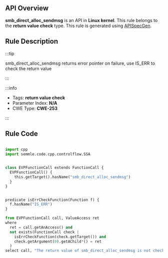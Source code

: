 ---
---


## API Overview
**smb_direct_alloc_sendmsg** is an API in **Linux kernel**. This rule belongs to the **return value check** type. This rule is generated using [APISpecGen](../../tools/APISpecGen).
## Rule Description

:::tip

smb_direct_alloc_sendmsg returns error pointer on failure, use IS_ERR to check the return value

:::

:::info

- Tags: **return value check**
- Parameter Index: **N/A**
- CWE Type: **CWE-253**

:::

## Rule Code
```python

import cpp
import semmle.code.cpp.controlflow.SSA


class EVPFunctionCall extends FunctionCall {
  EVPFunctionCall() {
    this.getTarget().hasName("smb_direct_alloc_sendmsg")
  }
}


predicate isErrCheckFunction(Function f) {
  f.hasName("IS_ERR") 
}

from EVPFunctionCall call, ValueAccess ret
where
  ret = call.getAnAccess() and
  not exists(FunctionCall check |
    isErrCheckFunction(check.getTarget()) and
    check.getArgument(0).getAChild*() = ret
  )
select call, "The return value of smb_direct_alloc_sendmsg is not checked with IS_ERR."
    
```